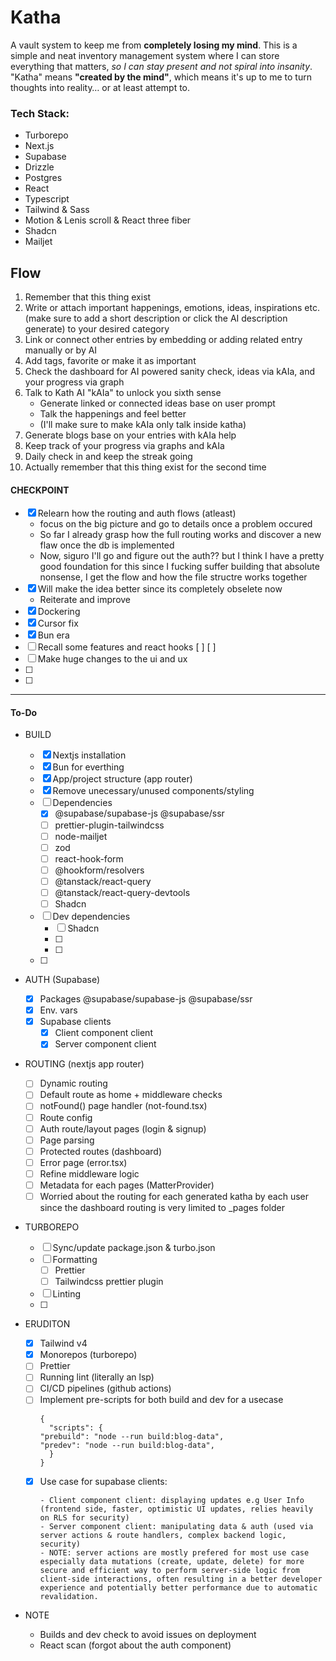 # **Katha**

A vault system to keep me from **completely losing my mind**. This is a simple and neat inventory management system where I can store everything that matters, *so I can stay present and not spiral into insanity*. "Katha" means **"created by the mind"**, which means it's up to me to turn thoughts into reality… or at least attempt to.

### Tech Stack:

- Turborepo
- Next.js
- Supabase
- Drizzle
- Postgres
- React
- Typescript
- Tailwind & Sass
- Motion & Lenis scroll & React three fiber
- Shadcn
- Mailjet

## Flow

1. Remember that this thing exist
2. Write or attach important happenings, emotions, ideas, inspirations etc. (make sure to add a short description or click the AI description generate) to your desired category
3. Link or connect other entries by embedding or adding related entry manually or by AI
4. Add tags, favorite or make it as important
5. Check the dashboard for AI powered sanity check, ideas via kAIa, and your progress via graph
6. Talk to Kath AI "kAIa" to unlock you sixth sense
	- Generate linked or connected ideas base on user prompt
	- Talk the happenings and feel better
	- (I'll make sure to make kAIa only talk inside katha)
7. Generate blogs base on your entries with kAIa help
8. Keep track of your progress via graphs and kAIa
9. Daily check in and keep the streak going 
10. Actually remember that this thing exist for the second time

#### CHECKPOINT

- [x] Relearn how the routing and auth flows (atleast)
  - focus on the big picture and go to details once a problem occured
  - So far I already grasp how the full routing works and discover a new flaw once the db is implemented
  - Now, siguro I'll go and figure out the auth?? but I think I have a pretty good foundation for this since I fucking suffer building that absolute nonsense, I get the flow and how the file structre works together
- [x] Will make the idea better since its completely obselete now
  - Reiterate and improve
- [x] Dockering
- [x] Cursor fix
- [x] Bun era
- [ ] Recall some features and react hooks
    [ ] 
    [ ] 
- [ ] Make huge changes to the ui and ux 
- [ ] 
- [ ] 

--- 

#### To-Do

- BUILD
  
  - [x] Nextjs installation
  - [x] Bun for everthing
  - [x] App/project structure (app router)
  - [x] Remove unecessary/unused components/styling
  - [ ] Dependencies
    - [x] @supabase/supabase-js @supabase/ssr
    - [ ] prettier-plugin-tailwindcss
    - [ ] node-mailjet
    - [ ] zod
    - [ ] react-hook-form
    - [ ] @hookform/resolvers
    - [ ] @tanstack/react-query
    - [ ] @tanstack/react-query-devtools
    - [ ] Shadcn
  - [ ] Dev dependencies
    - [ ] Shadcn
    - [ ] 
    - [ ] 
  - [ ] 

- AUTH (Supabase)
  
  - [x] Packages @supabase/supabase-js @supabase/ssr
  - [x] Env. vars
  - [x] Supabase clients
    - [x] Client component client
    - [x] Server component client

- ROUTING (nextjs app router)

  - [ ] Dynamic routing
  - [ ] Default route as home + middleware checks
  - [ ] notFound() page handler (not-found.tsx)
  - [ ] Route config
  - [ ] Auth route/layout pages (login & signup)
  - [ ] Page parsing
  - [ ] Protected routes (dashboard)
  - [ ] Error page (error.tsx)
  - [ ] Refine middleware logic
  - [ ] Metadata for each pages (MatterProvider)
  - [ ] Worried about the routing for each generated katha by each user since the dashboard routing is very limited to _pages folder

- TURBOREPO

  - [ ] Sync/update package.json & turbo.json
  - [ ] Formatting
    - [ ] Prettier
    - [ ] Tailwindcss prettier plugin
  - [ ] Linting 
  - [ ] 

- ERUDITON

  - [x] Tailwind v4
  - [x] Monorepos (turborepo)
  - [ ] Prettier 
  - [ ] Running lint (literally an lsp)
  - [ ] CI/CD pipelines (github actions)
  - [ ] Implement pre-scripts for both build and dev for a usecase
    ```
    {
      "scripts": {
	"prebuild": "node --run build:blog-data",
	"predev": "node --run build:blog-data",
      }
    }
    ```
  - [x] Use case for supabase clients:
      ```
      - Client component client: displaying updates e.g User Info (frontend side, faster, optimistic UI updates, relies heavily on RLS for security)
      - Server component client: manipulating data & auth (used via server actions & route handlers, complex backend logic, security)
      - NOTE: server actions are mostly prefered for most use case especially data mutations (create, update, delete) for more secure and efficient way to perform server-side logic from client-side interactions, often resulting in a better developer experience and potentially better performance due to automatic revalidation.

      ```

- NOTE

  - Builds and dev check to avoid issues on deployment
  - React scan (forgot about the auth component)
